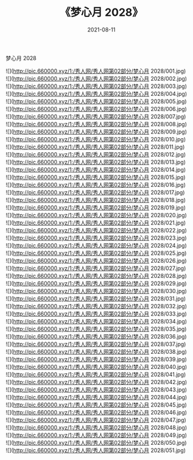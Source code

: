 ﻿---
layout: post
title:  《梦心月 2028》
date:   2021-08-11
img: http://pic.660000.xyz/1:/秀人网/秀人网第02部分/梦心月 2028/000.jpg
categories: [美女, 清纯, 唯美]
---

梦心月 2028

  ![](http://pic.660000.xyz/1:/秀人网/秀人网第02部分/梦心月 2028/001.jpg) <br> ![](http://pic.660000.xyz/1:/秀人网/秀人网第02部分/梦心月 2028/002.jpg) <br> ![](http://pic.660000.xyz/1:/秀人网/秀人网第02部分/梦心月 2028/003.jpg) <br> ![](http://pic.660000.xyz/1:/秀人网/秀人网第02部分/梦心月 2028/004.jpg) <br> ![](http://pic.660000.xyz/1:/秀人网/秀人网第02部分/梦心月 2028/005.jpg) <br> ![](http://pic.660000.xyz/1:/秀人网/秀人网第02部分/梦心月 2028/006.jpg) <br> ![](http://pic.660000.xyz/1:/秀人网/秀人网第02部分/梦心月 2028/007.jpg) <br> ![](http://pic.660000.xyz/1:/秀人网/秀人网第02部分/梦心月 2028/008.jpg) <br> ![](http://pic.660000.xyz/1:/秀人网/秀人网第02部分/梦心月 2028/009.jpg) <br> ![](http://pic.660000.xyz/1:/秀人网/秀人网第02部分/梦心月 2028/010.jpg) <br> ![](http://pic.660000.xyz/1:/秀人网/秀人网第02部分/梦心月 2028/011.jpg) <br> ![](http://pic.660000.xyz/1:/秀人网/秀人网第02部分/梦心月 2028/012.jpg) <br> ![](http://pic.660000.xyz/1:/秀人网/秀人网第02部分/梦心月 2028/013.jpg) <br> ![](http://pic.660000.xyz/1:/秀人网/秀人网第02部分/梦心月 2028/014.jpg) <br> ![](http://pic.660000.xyz/1:/秀人网/秀人网第02部分/梦心月 2028/015.jpg) <br> ![](http://pic.660000.xyz/1:/秀人网/秀人网第02部分/梦心月 2028/016.jpg) <br> ![](http://pic.660000.xyz/1:/秀人网/秀人网第02部分/梦心月 2028/017.jpg) <br> ![](http://pic.660000.xyz/1:/秀人网/秀人网第02部分/梦心月 2028/018.jpg) <br> ![](http://pic.660000.xyz/1:/秀人网/秀人网第02部分/梦心月 2028/019.jpg) <br> ![](http://pic.660000.xyz/1:/秀人网/秀人网第02部分/梦心月 2028/020.jpg) <br> ![](http://pic.660000.xyz/1:/秀人网/秀人网第02部分/梦心月 2028/021.jpg) <br> ![](http://pic.660000.xyz/1:/秀人网/秀人网第02部分/梦心月 2028/022.jpg) <br> ![](http://pic.660000.xyz/1:/秀人网/秀人网第02部分/梦心月 2028/023.jpg) <br> ![](http://pic.660000.xyz/1:/秀人网/秀人网第02部分/梦心月 2028/024.jpg) <br> ![](http://pic.660000.xyz/1:/秀人网/秀人网第02部分/梦心月 2028/025.jpg) <br> ![](http://pic.660000.xyz/1:/秀人网/秀人网第02部分/梦心月 2028/026.jpg) <br> ![](http://pic.660000.xyz/1:/秀人网/秀人网第02部分/梦心月 2028/027.jpg) <br> ![](http://pic.660000.xyz/1:/秀人网/秀人网第02部分/梦心月 2028/028.jpg) <br> ![](http://pic.660000.xyz/1:/秀人网/秀人网第02部分/梦心月 2028/029.jpg) <br> ![](http://pic.660000.xyz/1:/秀人网/秀人网第02部分/梦心月 2028/030.jpg) <br> ![](http://pic.660000.xyz/1:/秀人网/秀人网第02部分/梦心月 2028/031.jpg) <br> ![](http://pic.660000.xyz/1:/秀人网/秀人网第02部分/梦心月 2028/032.jpg) <br> ![](http://pic.660000.xyz/1:/秀人网/秀人网第02部分/梦心月 2028/033.jpg) <br> ![](http://pic.660000.xyz/1:/秀人网/秀人网第02部分/梦心月 2028/034.jpg) <br> ![](http://pic.660000.xyz/1:/秀人网/秀人网第02部分/梦心月 2028/035.jpg) <br> ![](http://pic.660000.xyz/1:/秀人网/秀人网第02部分/梦心月 2028/036.jpg) <br> ![](http://pic.660000.xyz/1:/秀人网/秀人网第02部分/梦心月 2028/037.jpg) <br> ![](http://pic.660000.xyz/1:/秀人网/秀人网第02部分/梦心月 2028/038.jpg) <br> ![](http://pic.660000.xyz/1:/秀人网/秀人网第02部分/梦心月 2028/039.jpg) <br> ![](http://pic.660000.xyz/1:/秀人网/秀人网第02部分/梦心月 2028/040.jpg) <br> ![](http://pic.660000.xyz/1:/秀人网/秀人网第02部分/梦心月 2028/041.jpg) <br> ![](http://pic.660000.xyz/1:/秀人网/秀人网第02部分/梦心月 2028/042.jpg) <br> ![](http://pic.660000.xyz/1:/秀人网/秀人网第02部分/梦心月 2028/043.jpg) <br> ![](http://pic.660000.xyz/1:/秀人网/秀人网第02部分/梦心月 2028/044.jpg) <br> ![](http://pic.660000.xyz/1:/秀人网/秀人网第02部分/梦心月 2028/045.jpg) <br> ![](http://pic.660000.xyz/1:/秀人网/秀人网第02部分/梦心月 2028/046.jpg) <br> ![](http://pic.660000.xyz/1:/秀人网/秀人网第02部分/梦心月 2028/047.jpg) <br> ![](http://pic.660000.xyz/1:/秀人网/秀人网第02部分/梦心月 2028/048.jpg) <br> ![](http://pic.660000.xyz/1:/秀人网/秀人网第02部分/梦心月 2028/049.jpg) <br> ![](http://pic.660000.xyz/1:/秀人网/秀人网第02部分/梦心月 2028/050.jpg) <br> ![](http://pic.660000.xyz/1:/秀人网/秀人网第02部分/梦心月 2028/051.jpg) <br>